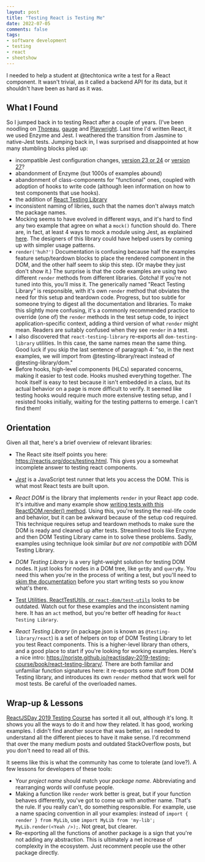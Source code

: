 ```yaml
---
layout: post
title: "Testing React is Testing Me"
date: 2022-07-05
comments: false
tags:
- software development
- testing
- react
- sheetshow
---
```


I needed to help a student at @techtonica write a test for a React component. It wasn't trivial, as it called a backend API for its data, but it shouldn't have been as hard as it was. 

## What I Found

So I jumped back in to testing React after a couple of years. (I've been noodling on [Thoreau](https://github.com/ndp/thoreau), [gauge](https://gauge.org/) and [Playwright](https://playwright.dev/). Last time I'd written React, it we used Enzyme and Jest. I weathered the transition from Jasmine to native-Jest tests. Jumping back in, I was surprised and disappointed at how many stumbling blocks piled up:

- incompatible Jest configuration changes, [version 23 or 24](https://testing-library.com/docs/react-testing-library/setup#jest-24-or-lower-and-defaults) or [version 27](https://testing-library.com/docs/react-testing-library/setup#jest-27)? 
- abandonment of Enzyme (but 1000s of examples abound)
- abandonment of class-components for "functional" ones, coupled with adoption of hooks to write code (although leen information on how to test components that use hooks).
- the addition of [React Testing Library](https://testing-library.com/docs/react-testing-library/intro/)
- inconsistent naming of libries, such that the names don't always match the package names.
- Mocking seems to have evolved in different ways, and it's hard to find any two example that agree on what a `mock()` function should do. There are, in fact, at least 4 ways to mock a module using Jest, as explained [here](https://jestjs.io/docs/es6-class-mocks). The designers of this library could have helped users by coming up with simpler usage patterns.
- `render('huh?')` Documentation is confusing because half the examples feature setup/teardown blocks to place the rendered component in the DOM, and the other half seem to skip this step. (Or maybe they just don't show it.) The surprise is that the code examples are using two different `render` methods from different libraries. Gotcha! If you're not tuned into this, you'll miss it.  The generically named "React Testing Library" is responsible, with it's own `render` method that obviates the need for this setup and teardown code. Progress, but too subtle for someone trying to digest all the documentation and libraries. 
  To make this slightly more confusing, it's a commonly recommended practice to override (one of) the `render` methods in the test setup code, to inject application-specific context, adding a third version of what `render` might mean. Readers are suitably confused when they see `render` in a test.
- I also discovered that `react-testing-library` re-exports all `dom-testing-library` utilities. In this case, the same names mean the same thing. Good luck if you skip the last sentence of paragraph 4: "so, in the next examples, we will import from @testing-library/react instead of @testing-library/dom." 
- Before hooks, high-level components (HLCs) separated concerns, making it easier to test code. Hooks mushed everything together. The hook itself is easy to test because it isn't embedded in a class, but its actual behavior on a page is more difficult to verify. It seemed like testing hooks would require much more extensive testing setup, and I resisted hooks initially, waiting for the testing patterns to emerge. I can't find them!

## Orientation

Given all that, here's a brief overview of relevant libraries:

* The React site itself points you here: https://reactjs.org/docs/testing.html. This gives you a somewhat incomplete answer to testing react components.
* [*Jest*](https://jestjs.io/) is a JavaScript test runner that lets you access the DOM. This is what most React tests are built upon.

* *React DOM* is the library that implements `render`  in your React app code. It's intuitive and many example show [writing tests with this ReactDOM.render() method](https://noriste.github.io/reactjsday-2019-testing-course/book/intro-to-react-testing/react-dom-test-utils.html). Using this, you're testing the real-life code and behavior, but it can be awkward because of the setup cod required. This technique requires setup and teardown methods to make sure the DOM is ready and cleaned up after tests. Streamlined tools like Enzyme and then DOM Testing Library came in to solve these problems. Sadly, examples using technique look similar _but are not compatible with_ DOM Testing Library.

* *DOM Testing Library* is a very light-weight solution for testing DOM nodes. It just looks for nodes in a DOM tree, like `getBy` and `queryBy`.  You need this when you're in the process of writing a test, but you'll need to [skim the documentation](https://noriste.github.io/reactjsday-2019-testing-course/book/react-testing-library/dom-testing-library.html) before you start writing tests so you know what's there.

* [Test Utilities, ReactTestUtils, or `react-dom/test-utils`](https://reactjs.org/docs/test-utils.html#) looks to be outdated. Watch out for these examples and the inconsistent naming here. It has an `act` method, but you're better off heading for `React Testing Library`.

* *React Testing Library* (in package.json is known as `@testing-library/react`) is a set of helpers on top of DOM Testing Library to let you test React components. This is a higher-level library than others, and a good place to start if you're looking for working examples. Here's a nice intro: https://noriste.github.io/reactjsday-2019-testing-course/book/react-testing-library/. There are both familiar and unfamiliar function signatures here: it re-exports some stuff from DOM Testing library, and introduces its own `render` method that work well for most tests. Be careful of the overloaded names.

## Wrap-up & Lessons

[ReactJSDay 2019 Testing Course](https://noriste.github.io/reactjsday-2019-testing-course/) has sorted it all out,  although it's long. It shows you all the ways to do it and how they related. It has good, working examples. I didn't find another source that was better, as I needed to understand all the different pieces to have it make sense. I'd recommend that over the many medium posts and outdated StackOverflow posts, but you don't need to read all of this.

It seems like this is what the community has come to tolerate (and love?). A few lessons for developers of these tools:
- Your *project name* should match your *package name*. Abbreviating and rearranging words _will_ confuse people.
- Making a function like `render` work better is great, but if your function behaves differently, you've got to come up with another name. That's the rule. If you really can't, do something responsible. For example, use a name spacing convention in all your examples: instead of `import { render } from MyLib`, use `import MyLib from 'my-lib'; MyLib.render(<Yeah />);`. Not great, but clearer.
- Re-exporting all the functions of another package is a sign that you're not adding any abstraction. This is ultimately a net increase of complexity in the ecosystem. Just recomment people use the other package directly.
